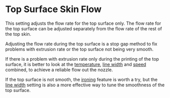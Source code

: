 Top Surface Skin Flow
====
This setting adjusts the flow rate for the top surface only. The flow rate for the top surface can be adjusted separately from the flow rate of the rest of the top skin.

Adjusting the flow rate during the top surface is a stop gap method to fix problems with extrusion rate or the top surface not being very smooth.

If there is a problem with extrusion rate only during the printing of the top surface, it is better to look at the [temperature](material_print_temperature.md), [line width](../top_bottom/roofing_line_width.md) and [speed](./speed_roofing.md) combined, to achieve a reliable flow out the nozzle.

If the top surface is not smooth, the [ironing](../top_bottom/ironing_enabled.md) feature is worth a try, but the [line width](../top_bottom/roofing_line_width.md) setting is also a more effective way to tune the smoothness of the top surface.